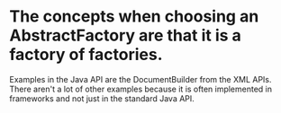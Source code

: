 # The concepts when choosing an AbstractFactory are that it is a factory of factories.

Examples in the Java API are the DocumentBuilder from the XML APIs.
There aren't a lot of other examples because it is often implemented in frameworks and not just in the standard Java API.

